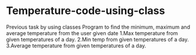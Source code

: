 # Temperature-code-using-class
Previous task by using classes
Program to find the minimum, maximum and average temperature from the user given date
1.Max temperature from given temperatures of a day.
2.Min temp from given temperatures of a day.
3.Average temperature from given temperatures of a day.

